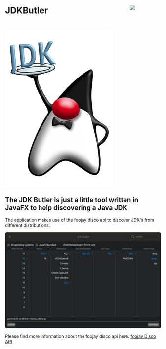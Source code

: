 # JDKButler <a href="https://foojay.io/today/works-with-openjdk"><img align="right" src="https://github.com/foojayio/badges/raw/main/works_with_openjdk/Works-with-OpenJDK.png" width="100"></a>

<br>

![Logo](https://github.com/HanSolo/jdkbutler/raw/main/JDK_Butler_Duke.png)

## The JDK Butler is just a little tool written in JavaFX to help discovering a Java JDK

The application makes use of the foojay disco api to discover JDK's from different distributions.

![Screenshot](https://github.com/HanSolo/jdkbutler/raw/main/JDKButler.png)

Please find more information about the foojay disco api here:
[foojay Disco API](https://github.com/foojay2020/discoapi)
